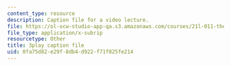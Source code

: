 ```yaml
---
content_type: resource
description: Caption file for a video lecture.
file: https://ol-ocw-studio-app-qa.s3.amazonaws.com/courses/21l-011-the-film-experience-fall-2013/0fa75d82e29f8db4d922f71f025fe214_eO3RNUAFtDE.srt
file_type: application/x-subrip
resourcetype: Other
title: 3play caption file
uid: 0fa75d82-e29f-8db4-d922-f71f025fe214
---
```

